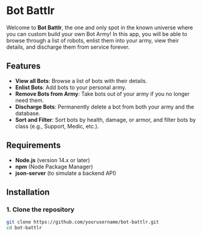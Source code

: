 # Bot Battlr

Welcome to **Bot Battlr**, the one and only spot in the known universe where you can custom build your own Bot Army! In this app, you will be able to browse through a list of robots, enlist them into your army, view their details, and discharge them from service forever.

## Features

- **View all Bots**: Browse a list of bots with their details.
- **Enlist Bots**: Add bots to your personal army.
- **Remove Bots from Army**: Take bots out of your army if you no longer need them.
- **Discharge Bots**: Permanently delete a bot from both your army and the database.
- **Sort and Filter**: Sort bots by health, damage, or armor, and filter bots by class (e.g., Support, Medic, etc.).

## Requirements

- **Node.js** (version 14.x or later)
- **npm** (Node Package Manager)
- **json-server** (to simulate a backend API)

## Installation

### 1. Clone the repository

```bash
git clone https://github.com/yourusername/bot-battlr.git
cd bot-battlr
